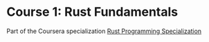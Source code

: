 # Course 1: Rust Fundamentals

Part of the Coursera specialization [Rust Programming Specialization](https://www.coursera.org/specializations/rust-programming)